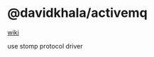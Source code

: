 # @davidkhala/activemq

[wiki](https://github.com/davidkhala/node-mq/wiki/ActiveMQ)

use stomp protocol driver 
